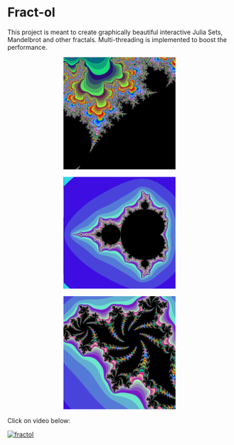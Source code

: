 # Fract-ol
This project is meant to create graphically beautiful interactive Julia Sets, Mandelbrot and other fractals. Multi-threading is implemented to boost the performance.

<p align="center">
  <img width="50%" src="https://github.com/tpokalch/Fract-ol/blob/master/screens/Screen%20Shot%202020-02-08%20at%206.22.18%20PM.png">
</p>

<p align="center">
  <img width="50%" src="https://github.com/tpokalch/Fract-ol/blob/master/screens/Screen%20Shot%202020-02-08%20at%206.23.02%20PM.png">
</p>

<p align="center">
  <img width="50%" src="https://github.com/tpokalch/Fract-ol/blob/master/screens/Screen%20Shot%202020-02-08%20at%206.24.36%20PM.png" width="50%">
</p>

Click on video below:

[![fractol](https://i.imgur.com/U0McxGE.jpg)](https://youtu.be/TKGhiHbP4iM)


